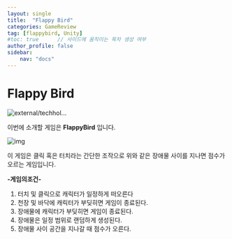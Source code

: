 ```yaml
---
layout: single
title:  "Flappy Bird"
categories: GameReview
tag: [flappybird, Unity]
#toc: true      // 사이드에 움직이는 목차 생성 여부
author_profile: false
sidebar:
    nav: "docs"
---
```


# Flappy Bird 

![external/techhol...](https://w.namu.la/s/89e0b5b0324433fbab46de40e97c92a02dc18df542d204bf76fd6131ea4f3342e3475ab2c27eda0c23bb5438717b4d48f245e6191c31138ac276c82db0624d4d3624774b04915e3ccb0698628b3d9260b689dcf53e8aeb3d32c992492153b059)

 이번에 소개할 게임은 **FlappyBird** 입니다.

![img](https://postfiles.pstatic.net/MjAyMzAyMThfMTM5/MDAxNjc2NzI1NzYxODUz.yyj4dRr8C_F31t2plBHeHDp5zCO1T2SXSVryvl-jj68g.WD08G20v5TN-wx7hd-U4fPmunhzMllmdKA_chtoYelcg.PNG.jd05183/flappybird02.png?type=w580)


 이 게임은 클릭 혹은 터치라는 간단한 조작으로 위와 같은 장애물 사이를 지나면 점수가 오르는 게임입니다.  

**-게임의조건-**

1. 터치 및 클릭으로 캐릭터가 일정하게 떠오른다
2. 천장 및 바닥에 캐릭터가 부딪히면 게임이 종료된다.
3. 장애물에 캐릭터가 부딪히면 게임이 종료된다.
4. 장애물은 일정 범위로 랜덤하게 생성된다.
5. 장애물 사이 공간을 지나갈 때 점수가 오른다.

